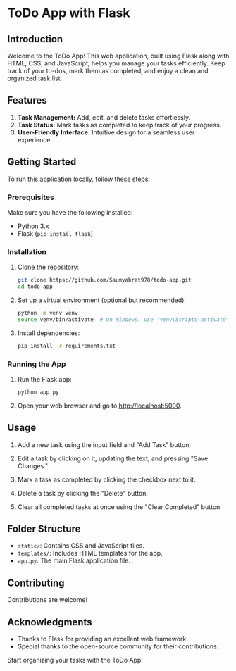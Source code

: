 # ToDo App with Flask

## Introduction

Welcome to the ToDo App! This web application, built using Flask along with HTML, CSS, and JavaScript, helps you manage your tasks efficiently. Keep track of your to-dos, mark them as completed, and enjoy a clean and organized task list.

## Features

1. **Task Management:** Add, edit, and delete tasks effortlessly.
2. **Task Status:** Mark tasks as completed to keep track of your progress.
3. **User-Friendly Interface:** Intuitive design for a seamless user experience.

## Getting Started

To run this application locally, follow these steps:

### Prerequisites

Make sure you have the following installed:

- Python 3.x
- Flask (`pip install flask`)

### Installation

1. Clone the repository:

   ```bash
   git clone https://github.com/Saumyabrat978/todo-app.git
   cd todo-app
   ```

2. Set up a virtual environment (optional but recommended):

   ```bash
   python -m venv venv
   source venv/bin/activate  # On Windows, use 'venv\Scripts\activate'
   ```

3. Install dependencies:

   ```bash
   pip install -r requirements.txt
   ```

### Running the App

1. Run the Flask app:

   ```bash
   python app.py
   ```

2. Open your web browser and go to [http://localhost:5000](http://localhost:5000).

## Usage

1. Add a new task using the input field and "Add Task" button.

2. Edit a task by clicking on it, updating the text, and pressing "Save Changes."

3. Mark a task as completed by clicking the checkbox next to it.

4. Delete a task by clicking the "Delete" button.

5. Clear all completed tasks at once using the "Clear Completed" button.

## Folder Structure

- `static/`: Contains CSS and JavaScript files.
- `templates/`: Includes HTML templates for the app.
- `app.py`: The main Flask application file.

## Contributing

Contributions are welcome!



## Acknowledgments

- Thanks to Flask for providing an excellent web framework.
- Special thanks to the open-source community for their contributions.

Start organizing your tasks with the ToDo App!
